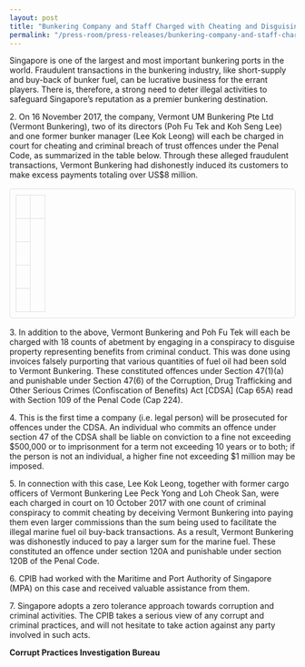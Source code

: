 ```yaml
---
layout: post
title: "Bunkering Company and Staff Charged with Cheating and Disguising the Benefits of Criminal Conduct"
permalink: "/press-room/press-releases/bunkering-company-and-staff-charged-cheating-and-disguising-benefits"
---
```


<style>
      table,
      td,
      th {
        padding: 10px;
        border: 1px solid #e0e0e0;
        border-radius: 5px;
        text-align: center;
      }
</style>


Singapore is one of the largest and most important bunkering ports in the world. Fraudulent transactions in the bunkering industry, like short-supply and buy-back of bunker fuel, can be lucrative business for the errant players. There is, therefore, a strong need to deter illegal activities to safeguard Singapore’s reputation as a premier bunkering destination.

2\.        On 16 November 2017, the company, Vermont UM Bunkering Pte Ltd (Vermont Bunkering), two of its directors (Poh Fu Tek and Koh Seng Lee) and one former bunker manager (Lee Kok Leong) will each be charged in court for cheating and criminal breach of trust offences under the Penal Code, as summarized in the table below. Through these alleged fraudulent transactions, Vermont Bunkering had dishonestly induced its customers to make excess payments totaling over US$8 million.

<table border="1">

 <tr>
  <td>&nbsp;</td>
  <td>&nbsp;</td>
 </tr>

 <tr>
  <td>&nbsp;</td>
  <td rowspan="4">&nbsp;</td>
 </tr>

 <tr>
  <td>&nbsp;</td>
 </tr>

 <tr>
  <td>&nbsp;</td>
 </tr>

 <tr>
  <td>&nbsp;</td>
 </tr>

</table>



3\.        In addition to the above, Vermont Bunkering and Poh Fu Tek will each be charged with 18 counts of abetment by engaging in a conspiracy to disguise property representing benefits from criminal conduct. This was done using invoices falsely purporting that various quantities of fuel oil had been sold to Vermont Bunkering. These constituted offences under Section 47(1)(a) and punishable under Section 47(6) of the Corruption, Drug Trafficking and Other Serious Crimes (Confiscation of Benefits) Act [CDSA] (Cap 65A) read with Section 109 of the Penal Code (Cap 224).

4\.        This is the first time a company (i.e. legal person) will be prosecuted for offences under the CDSA. An individual who commits an offence under section 47 of the CDSA shall be liable on conviction to a fine not exceeding $500,000 or to imprisonment for a term not exceeding 10 years or to both; if the person is not an individual, a higher fine not exceeding $1 million may be imposed.  

5\.        In connection with this case, Lee Kok Leong, together with former cargo officers of Vermont Bunkering Lee Peck Yong and Loh Cheok San, were each charged in court on 10 October 2017 with one count of criminal conspiracy to commit cheating by deceiving Vermont Bunkering into paying them even larger commissions than the sum being used to facilitate the illegal marine fuel oil buy-back transactions. As a result, Vermont Bunkering was dishonestly induced to pay a larger sum for the marine fuel. These constituted an offence under section 120A and punishable under section 120B of the Penal Code.

6\.        CPIB had worked with the Maritime and Port Authority of Singapore (MPA) on this case and received valuable assistance from them.

7\.        Singapore adopts a zero tolerance approach towards corruption and criminal activities. The CPIB takes a serious view of any corrupt and criminal practices, and will not hesitate to take action against any party involved in such acts. 

**Corrupt Practices Investigation Bureau**
